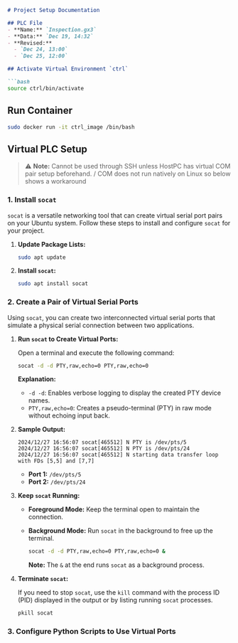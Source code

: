 ```markdown
# Project Setup Documentation

## PLC File
- **Name:** `Inspection.gx3`
- **Data:** `Dec 19, 14:32`
- **Revised:**
  - `Dec 24, 13:00`
  - `Dec 25, 12:00`

## Activate Virtual Environment `ctrl`

```bash
source ctrl/bin/activate
```

## Run Container

```bash
sudo docker run -it ctrl_image /bin/bash
```

## Virtual PLC Setup
> ⚠ **Note:** Cannot be used through SSH unless HostPC has virtual COM pair setup beforehand. / COM does not run natively on Linux so below shows a workaround

### **1. Install `socat`**

`socat` is a versatile networking tool that can create virtual serial port pairs on your Ubuntu system. Follow these steps to install and configure `socat` for your project.

1. **Update Package Lists:**

   ```bash
   sudo apt update
   ```

2. **Install `socat`:**

   ```bash
   sudo apt install socat
   ```

### **2. Create a Pair of Virtual Serial Ports**

Using `socat`, you can create two interconnected virtual serial ports that simulate a physical serial connection between two applications.

1. **Run `socat` to Create Virtual Ports:**

   Open a terminal and execute the following command:

   ```bash
   socat -d -d PTY,raw,echo=0 PTY,raw,echo=0
   ```

   **Explanation:**
   - `-d -d`: Enables verbose logging to display the created PTY device names.
   - `PTY,raw,echo=0`: Creates a pseudo-terminal (PTY) in raw mode without echoing input back.

2. **Sample Output:**

   ```
   2024/12/27 16:56:07 socat[465512] N PTY is /dev/pts/5
   2024/12/27 16:56:07 socat[465512] N PTY is /dev/pts/24
   2024/12/27 16:56:07 socat[465512] N starting data transfer loop with FDs [5,5] and [7,7]
   ```

   - **Port 1:** `/dev/pts/5`
   - **Port 2:** `/dev/pts/24`

3. **Keep `socat` Running:**

   - **Foreground Mode:** Keep the terminal open to maintain the connection.
   - **Background Mode:** Run `socat` in the background to free up the terminal.

     ```bash
     socat -d -d PTY,raw,echo=0 PTY,raw,echo=0 &
     ```

     **Note:** The `&` at the end runs `socat` as a background process.

4. **Terminate `socat`:**

   If you need to stop `socat`, use the `kill` command with the process ID (PID) displayed in the output or by listing running `socat` processes.

   ```bash
   pkill socat
   ```

### **3. Configure Python Scripts to Use Virtual Ports**

